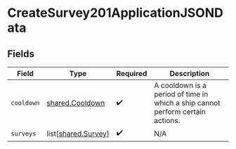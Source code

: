 # CreateSurvey201ApplicationJSONData


## Fields

| Field                                                                          | Type                                                                           | Required                                                                       | Description                                                                    |
| ------------------------------------------------------------------------------ | ------------------------------------------------------------------------------ | ------------------------------------------------------------------------------ | ------------------------------------------------------------------------------ |
| `cooldown`                                                                     | [shared.Cooldown](../../models/shared/cooldown.md)                             | :heavy_check_mark:                                                             | A cooldown is a period of time in which a ship cannot perform certain actions. |
| `surveys`                                                                      | list[[shared.Survey](../../models/shared/survey.md)]                           | :heavy_check_mark:                                                             | N/A                                                                            |